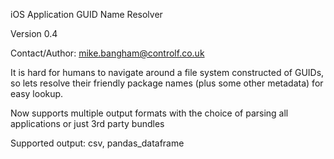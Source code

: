 
iOS Application GUID Name Resolver

Version 0.4

Contact/Author: mike.bangham@controlf.co.uk

It is hard for humans to navigate around a file system constructed of GUIDs, so lets resolve their friendly package names (plus some other metadata) for easy lookup.

Now supports multiple output formats with the choice of parsing all applications or just 3rd party bundles

Supported output: csv, pandas_dataframe
